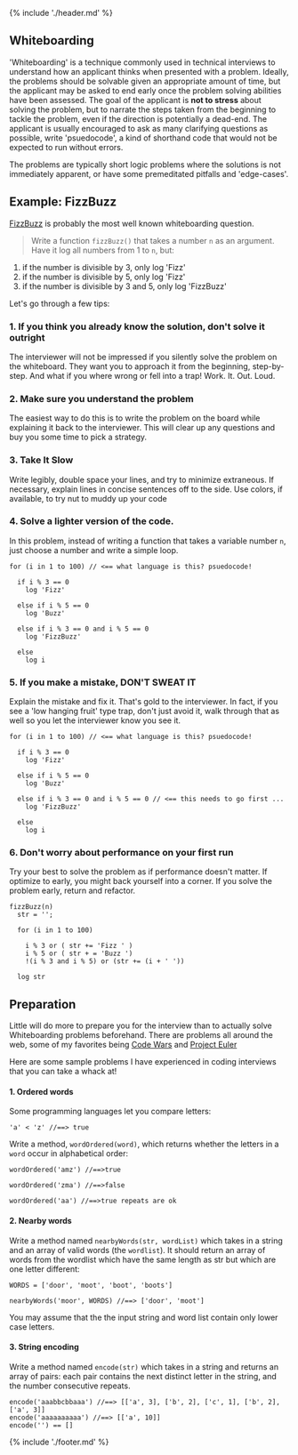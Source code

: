 {% include './header.md' %}

## Whiteboarding

'Whiteboarding' is a technique commonly used in technical interviews to understand
how an applicant thinks when presented with a problem. Ideally, the problems
should be solvable given an appropriate amount of time, but the applicant may
be asked to end early once the problem solving abilities have been assessed. The
goal of the applicant is **not to stress** about solving the problem, but to
narrate the steps taken from the beginning to tackle the problem, even if the
direction is potentially a dead-end. The applicant is usually encouraged to ask
as many clarifying questions as possible, write 'psuedocode', a kind of shorthand
code that would not be expected to run without errors.

The problems are typically short logic problems where the solutions is not immediately
apparent, or have some premeditated pitfalls and 'edge-cases'.

## Example: FizzBuzz

[FizzBuzz](https://en.wikipedia.org/wiki/Fizz_buzz#Programming_interviews) is
probably the most well known whiteboarding question.

> Write a function `fizzBuzz()` that takes a number `n` as an argument. Have it
log all numbers from 1 to `n`, but:
1. if the number is divisible by 3, only log 'Fizz'
1. if the number is divisible by 5, only log 'Fizz'
1. if the number is divisible by 3 and 5, only log 'FizzBuzz'

Let's go through a few tips:

### 1. If you think you already know the solution, don't solve it outright

The interviewer will not be impressed if you silently solve the problem on the
whiteboard. They want you to approach it from the beginning, step-by-step. And
what if you where wrong or fell into a trap! Work. It. Out. Loud.

### 2. Make sure you understand the problem

The easiest way to do this is to write the problem on the board while explaining it
back to the interviewer. This will clear up any questions and buy you some time to
pick a strategy.

### 3. Take It Slow

Write legibly, double space your lines, and try to minimize extraneous. If
necessary, explain lines in concise sentences off to the side. Use colors, if
available, to try nut to muddy up your code

### 4. Solve a lighter version of the code.
In this problem, instead of writing a function that takes a variable number `n`,
just choose a number and write a simple loop.

```
for (i in 1 to 100) // <== what language is this? psuedocode!

  if i % 3 == 0
    log 'Fizz'

  else if i % 5 == 0
    log 'Buzz'

  else if i % 3 == 0 and i % 5 == 0
    log 'FizzBuzz'

  else
    log i
```

### 5. If you make a mistake, DON'T SWEAT IT
Explain the mistake and fix it. That's gold to the interviewer. In fact, if you
see a 'low hanging fruit' type trap, don't just avoid it, walk through that as
well so you let the interviewer know you see it.

```
for (i in 1 to 100) // <== what language is this? psuedocode!

  if i % 3 == 0
    log 'Fizz'

  else if i % 5 == 0
    log 'Buzz'

  else if i % 3 == 0 and i % 5 == 0 // <== this needs to go first ...
    log 'FizzBuzz'

  else
    log i
```

### 6. Don't worry about performance on your first run

Try your best to solve the problem as if performance doesn't matter. If optimize
to early, you might back yourself into a corner. If you solve the problem early,
return and refactor.

```
fizzBuzz(n)
  str = '';

  for (i in 1 to 100)

    i % 3 or ( str += 'Fizz ' )
    i % 5 or ( str + = 'Buzz ')
    !(i % 3 and i % 5) or (str += (i + ' '))

  log str
```

## Preparation

Little will do more to prepare you for the interview than to actually solve Whiteboarding
problems beforehand. There are problems all around the web, some of my favorites
being [Code Wars](https://www.codewars.com/) and [Project Euler](https://projecteuler.net/)

Here are some sample problems I have experienced in coding interviews that you
can take a whack at!

#### 1. Ordered words
Some programming languages let you compare letters:

`'a' < 'z' //==> true`

Write a method, `wordOrdered(word)`, which returns whether the letters in a
`word` occur in alphabetical order:

```
wordOrdered('amz') //==>true

wordOrdered('zma') //==>false

wordOrdered('aa') //==>true repeats are ok
```

#### 2. Nearby words
Write a method named `nearbyWords(str, wordList)` which takes in a string and
an array of valid words (the `wordlist`). It should return an array of words
from the wordlist which have the same length as str but which are one letter different:
```
WORDS = ['door', 'moot', 'boot', 'boots']

nearbyWords('moor', WORDS) //==> ['door', 'moot']
```

You may assume that the the input string and word list contain only lower case letters.

#### 3. String encoding
Write a method named `encode(str)` which takes in a string and returns an array
of pairs: each pair contains the next distinct letter in the string, and the
number consecutive repeats.

```
encode('aaabbcbbaaa') //==> [['a', 3], ['b', 2], ['c', 1], ['b', 2], ['a', 3]]
encode('aaaaaaaaaa') //==> [['a', 10]]
encode('') == []

```

{% include './footer.md' %}
